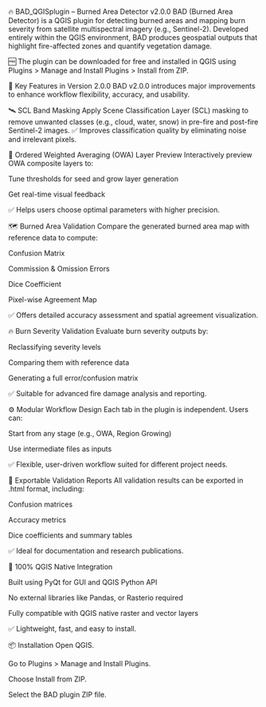 🔥 BAD_QGISplugin – Burned Area Detector v2.0.0
BAD (Burned Area Detector) is a QGIS plugin for detecting burned areas and mapping burn severity from satellite multispectral imagery (e.g., Sentinel-2).
Developed entirely within the QGIS environment, BAD produces geospatial outputs that highlight fire-affected zones and quantify vegetation damage.

🆓 The plugin can be downloaded for free and installed in QGIS using Plugins > Manage and Install Plugins > Install from ZIP.

🌟 Key Features in Version 2.0.0
BAD v2.0.0 introduces major improvements to enhance workflow flexibility, accuracy, and usability.

🛰️ SCL Band Masking
Apply Scene Classification Layer (SCL) masking to remove unwanted classes (e.g., cloud, water, snow) in pre-fire and post-fire Sentinel-2 images.
✅ Improves classification quality by eliminating noise and irrelevant pixels.

🧮 Ordered Weighted Averaging (OWA) Layer Preview
Interactively preview OWA composite layers to:

Tune thresholds for seed and grow layer generation

Get real-time visual feedback

✅ Helps users choose optimal parameters with higher precision.

🗺️ Burned Area Validation
Compare the generated burned area map with reference data to compute:

Confusion Matrix

Commission & Omission Errors

Dice Coefficient

Pixel-wise Agreement Map

✅ Offers detailed accuracy assessment and spatial agreement visualization.

🔥 Burn Severity Validation
Evaluate burn severity outputs by:

Reclassifying severity levels

Comparing them with reference data

Generating a full error/confusion matrix

✅ Suitable for advanced fire damage analysis and reporting.

⚙️ Modular Workflow Design
Each tab in the plugin is independent.
Users can:

Start from any stage (e.g., OWA, Region Growing)

Use intermediate files as inputs

✅ Flexible, user-driven workflow suited for different project needs.

📁 Exportable Validation Reports
All validation results can be exported in .html format, including:

Confusion matrices

Accuracy metrics

Dice coefficients and summary tables

✅ Ideal for documentation and research publications.

🧭 100% QGIS Native Integration

Built using PyQt for GUI and QGIS Python API

No external libraries like Pandas, or Rasterio required

Fully compatible with QGIS native raster and vector layers

✅ Lightweight, fast, and easy to install.

📦 Installation
Open QGIS.

Go to Plugins > Manage and Install Plugins.

Choose Install from ZIP.

Select the BAD plugin ZIP file.

